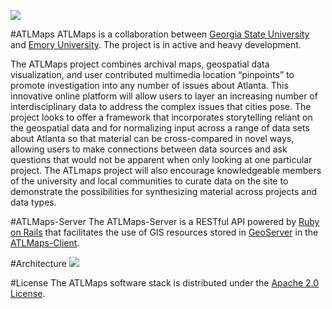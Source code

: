 ![](https://travis-ci.org/emory-libraries-ecds/ATLMaps.svg?branch=develop)

#ATLMaps
ATLMaps is a collaboration between [Georgia State University](http://gsu.edu) and [Emory University](http://emory.edu). The project is in active and heavy development.

The ATLMaps project combines archival maps, geospatial data visualization, and user contributed multimedia location “pinpoints” to promote investigation into any number of issues about Atlanta.  This innovative online platform will allow users to layer an increasing number of interdisciplinary data to address the complex issues that cities pose.  The project looks to offer a framework that incorporates storytelling reliant on the geospatial data and for normalizing input across a range of data sets about Atlanta so that material can be cross-compared in novel ways, allowing users to make connections between data sources and ask questions that would not be apparent when only looking at one particular project.  The ATLmaps project will also encourage knowledgeable members of the university and local communities to curate data on the site to demonstrate the possibilities for synthesizing material across projects and data types.

#ATLMaps-Server
The ATLMaps-Server is a RESTful API powered by [Ruby on Rails](http://rubyonrails.org/) that facilitates the use of GIS resources stored in [GeoServer](http://geoserver.org/) in the [ATLMaps-Client](https://github.com/emory-libraries-ecds/ATLMaps-Client).

#Architecture
![](https://s3.amazonaws.com/atlmaps-prod/ATLMapsDiagram.png) 

#License
The ATLMaps software stack is distributed under the [Apache 2.0 License](http://www.apache.org/licenses/LICENSE-2.0).
